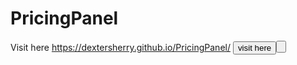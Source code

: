 # PricingPanel
Visit here https://dextersherry.github.io/PricingPanel/
<a href=" https://dextersherry.github.io/PricingPanel/"><button> visit here<button></a>
